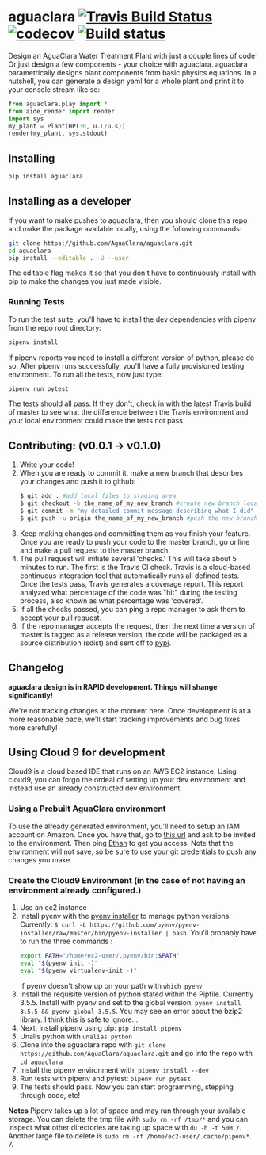 # aguaclara [![Travis Build Status](https://travis-ci.org/AguaClara/aguaclara.svg?branch=master)](https://travis-ci.org/AguaClara/aguaclara) [![codecov](https://codecov.io/gh/AguaClara/aguaclara/branch/master/graph/badge.svg)](https://codecov.io/gh/AguaClara/aguaclara) [![Build status](https://ci.appveyor.com/api/projects/status/txn3txtef7p0p6hd?svg=true)](https://ci.appveyor.com/project/ethan92429/aguaclara)


Design an AguaClara Water Treatment Plant with just a couple lines of code! Or just design a few components - your choice with aguaclara. aguaclara parametrically designs plant components from basic physics equations. In a nutshell, you can generate a design yaml for a whole plant and print it to your console stream like so:

```python
from aguaclara.play import *
from aide_render import render
import sys
my_plant = Plant(HP(30, u.L/u.s))
render(my_plant, sys.stdout)
```

## Installing
```bash
pip install aguaclara
```

## Installing as a developer
If you want to make pushes to aguaclara, then you should clone this repo and make the package available locally, using the following commands:
```bash
git clone https://github.com/AguaClara/aguaclara.git
cd aguaclara
pip install --editable . -U --user
```
The editable flag makes it so that you don't have to continuously install with pip to make the changes you just made visible.

### Running Tests
To run the test suite, you'll have to install the dev dependencies with pipenv from the repo root directory:
```bash
pipenv install 
```
If pipenv reports you need to install a different version of python, please do so. After pipenv runs successfully, you'll have a fully provisioned testing environment. To run all the tests, now just type:
```bash
pipenv run pytest
```
The tests should all pass. If they don't, check in with the latest Travis build of master to see what the difference between the Travis environment and your local environment could make the tests not pass.

## Contributing: (v0.0.1 -> v0.1.0)
1. Write your code!
2. When you are ready to commit it, make a new branch that describes your changes and push it to github:
    ```bash
    $ git add . #add local files to staging area
    $ git checkout -b the_name_of_my_new_branch #create new branch locally and move to it
    $ git commit -m "my detailed commit message describing what I did" #commit to the new branch
    $ git push -u origin the_name_of_my_new_branch #push the new branch and all the commits you made to GitHub.
    ```
3. Keep making changes and committing them as you finish your feature. Once you are ready to push your code to the master branch, go online and make a pull request to the master branch.
4. The pull request will initiate several 'checks.' This will take about 5 minutes to run. The first is the Travis CI check. Travis is a cloud-based continuous integration tool that automatically runs all defined tests. Once the tests pass, Travis generates a coverage report. This report analyzed what percentage of the code was "hit" during the testing process, also known as what percentage was 'covered'.
5. If all the checks passed, you can ping a repo manager to ask them to accept your pull request.
6. If the repo manager accepts the request, then the next time a version of master is tagged as a release version, the code will be packaged as a source distribution (sdist) and sent off to [pypi](https://pypi.org/search/?q=aguaclara).

## Changelog
**aguaclara design is in RAPID development. Things will shange significantly!**

We're not tracking changes at the moment here. Once development is at a more reasonable pace, we'll start tracking improvements and bug fixes more carefully!

## Using Cloud 9 for development

Cloud9 is a cloud based IDE that runs on an AWS EC2 instance. Using cloud9, you can forgo the ordeal of setting up your dev environment and instead use an already constructed dev environment. 

### Using a Prebuilt AguaClara environment

To use the already generated environment, you'll need to setup an IAM account on Amazon. Once you have that, go to [this url](https://console.aws.amazon.com/cloud9/ide/97167ded50a1463faea003d3e1336fe9) and ask to be invited to the environment. Then ping [Ethan](ethan.keller@gmail.com) to get you access. Note that the environment will not save, so be sure to use your git credentials to push any changes you make. 

### Create the Cloud9 Environment (in the case of not having an environment already configured.)
1. Use an ec2 instance
2. Install pyenv with the [pyenv installer](https://github.com/pyenv/pyenv-installer) to manage python versions. Currently: `$ curl -L https://github.com/pyenv/pyenv-installer/raw/master/bin/pyenv-installer | bash`. You'll probably have to run the three commands : 
    ```bash
    export PATH="/home/ec2-user/.pyenv/bin:$PATH"
    eval "$(pyenv init -)"
    eval "$(pyenv virtualenv-init -)"
    ```
    If pyenv doesn't show up on your path with `which pyenv`
3. Install the requisite version of python stated within the Pipfile. Currently 3.5.5. Install with pyenv and set to the global version: `pyenv install 3.5.5 && pyenv global 3.5.5`. You may see an error about the bzip2 library. I think this is safe to ignore...
4. Next, install pipenv using pip: `pip install pipenv`
5. Unalis python with `unalias python`
6. Clone into the aguaclara repo with `git clone https://github.com/AguaClara/aguaclara.git` and go into the repo with `cd aguaclara`
7. Install the pipenv environment with: `pipenv install --dev`
8. Run tests with pipenv and pytest: `pipenv run pytest`
9. The tests should pass. Now you can start programming, stepping through code, etc!

**Notes**
Pipenv takes up a lot of space and may run through your available storage. You can delete the tmp file with `sudo rm -rf /tmp/*` and you can inspect what other directories are taking up space with `du -h -t 50M /`. Another large file to delete is `sudo rm -rf /home/ec2-user/.cache/pipenv*`. 
7. 
